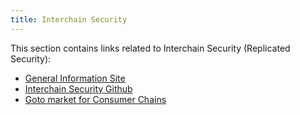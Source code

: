 ```yaml
---
title: Interchain Security
---
```


This section contains links related to Interchain Security (Replicated Security):

- [General Information Site](https://interchainsecurity.dev/)
- [Interchain Security Github](https://github.com/cosmos/interchain-security/)
- [Goto market for Consumer Chains](./gtm-interchain.md)
